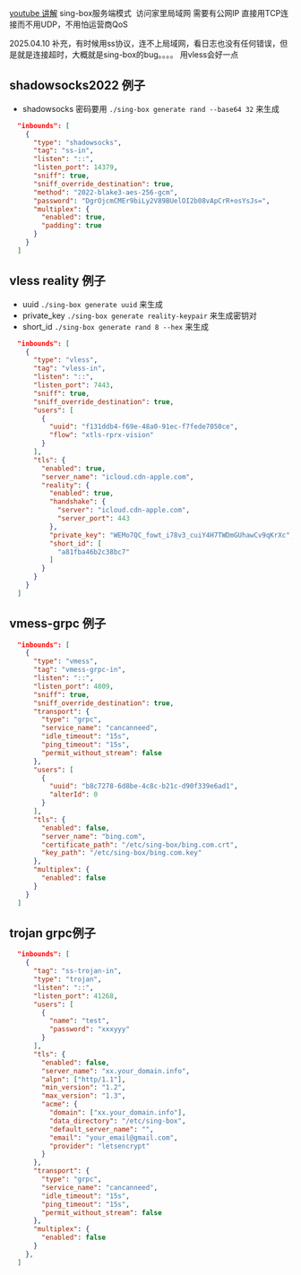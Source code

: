 [youtube 讲解](https://www.youtube.com/watch?v=brnxkoetJA4)
sing-box服务端模式 
访问家里局域网
需要有公网IP
直接用TCP连接而不用UDP，不用怕运营商QoS

2025.04.10 补充，有时候用ss协议，连不上局域网，看日志也没有任何错误，但是就是连接超时，大概就是sing-box的bug。。。。
用vless会好一点

## shadowsocks2022 例子

+ shadowsocks 密码要用 `./sing-box generate rand --base64 32` 来生成

```json
  "inbounds": [
    {
      "type": "shadowsocks",
      "tag": "ss-in",
      "listen": "::",
      "listen_port": 14379,
      "sniff": true,
      "sniff_override_destination": true,
      "method": "2022-blake3-aes-256-gcm",
      "password": "DgrOjcmCMEr9biLy2V89BUelOI2b08vApCrR+osYsJs=",
      "multiplex": {
        "enabled": true,
        "padding": true
      }
    }
  ]
```

## vless reality  例子

+ uuid `./sing-box generate uuid` 来生成
+ private_key `./sing-box generate reality-keypair` 来生成密钥对
+ short_id  `./sing-box generate rand 8 --hex` 来生成

```json
  "inbounds": [
    {
      "type": "vless",
      "tag": "vless-in",
      "listen": "::",
      "listen_port": 7443,
      "sniff": true,
      "sniff_override_destination": true,
      "users": [
        {
          "uuid": "f131ddb4-f69e-48a0-91ec-f7fede7050ce",
          "flow": "xtls-rprx-vision"
        }
      ],
      "tls": {
        "enabled": true,
        "server_name": "icloud.cdn-apple.com",
        "reality": {
          "enabled": true,
          "handshake": {
            "server": "icloud.cdn-apple.com",
            "server_port": 443
          },
          "private_key": "WEMo7QC_fowt_i78v3_cuiY4H7TWDmGUhawCv9qKrXc",
          "short_id": [
            "a81fba46b2c38bc7"
          ]
        }
      }
    }
  ]
```

## vmess-grpc 例子

```json
  "inbounds": [
    {
      "type": "vmess",
      "tag": "vmess-grpc-in",
      "listen": "::",
      "listen_port": 4809,
      "sniff": true,
      "sniff_override_destination": true,
      "transport": {
        "type": "grpc",
        "service_name": "cancanneed",
        "idle_timeout": "15s",
        "ping_timeout": "15s",
        "permit_without_stream": false
      },
      "users": [
        {
          "uuid": "b8c7278-6d8be-4c8c-b21c-d90f339e6ad1",
          "alterId": 0
        }
      ],
      "tls": {
        "enabled": false,
        "server_name": "bing.com",
        "certificate_path": "/etc/sing-box/bing.com.crt",
        "key_path": "/etc/sing-box/bing.com.key"
      },
      "multiplex": {
        "enabled": false
      }
    }
  ]
```

## trojan grpc例子

```json
  "inbounds": [
    {
      "tag": "ss-trojan-in",
      "type": "trojan",
      "listen": "::",
      "listen_port": 41268,
      "users": [
        {
          "name": "test",
          "password": "xxxyyy"
        }
      ],
      "tls": {
        "enabled": false,
        "server_name": "xx.your_domain.info",
        "alpn": ["http/1.1"],
        "min_version": "1.2",
        "max_version": "1.3",
        "acme": {
          "domain": ["xx.your_domain.info"],
          "data_directory": "/etc/sing-box",
          "default_server_name": "",
          "email": "your_email@gmail.com",
          "provider": "letsencrypt"
        }
      },
      "transport": {
        "type": "grpc",
        "service_name": "cancanneed",
        "idle_timeout": "15s",
        "ping_timeout": "15s",
        "permit_without_stream": false
      },
      "multiplex": {
        "enabled": false
      }
    },
  ]
```
